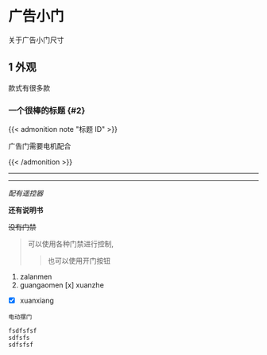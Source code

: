# 广告小门


关于广告小门尺寸

<!--more-->

## 1 外观

款式有很多款
### 一个很棒的标题 {#2}

{{< admonition note "标题 ID" >}}

广告门需要电机配合

{{< /admonition >}}

---

***

*配有遥控器*

**还有说明书**

~~没有门禁~~

> 可以使用各种门禁进行控制,
>> 也可以使用开门按钮
1. zalanmen
2. guangaomen  [x] xuanzhe

- [x] xuanxiang

`电动摆门`
```
fsdfsfsf
sdfsfs
sdfsfsf
``` 

